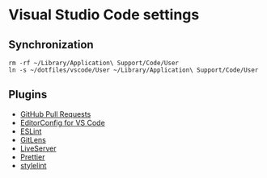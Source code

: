 # Visual Studio Code settings

## Synchronization

```shell
rm -rf ~/Library/Application\ Support/Code/User
ln -s ~/dotfiles/vscode/User ~/Library/Application\ Support/Code/User
```

## Plugins

* [GitHub Pull Requests](https://marketplace.visualstudio.com/items?itemName=GitHub.vscode-pull-request-github)
* [EditorConfig for VS Code](https://marketplace.visualstudio.com/items?itemName=EditorConfig.EditorConfig)
* [ESLint](https://marketplace.visualstudio.com/items?itemName=dbaeumer.vscode-eslint)
* [GitLens](https://marketplace.visualstudio.com/items?itemName=eamodio.gitlens)
* [LiveServer](https://marketplace.visualstudio.com/items?itemName=ritwickdey.LiveServer)
* [Prettier](https://marketplace.visualstudio.com/items?itemName=esbenp.prettier-vscode)
* [stylelint](https://marketplace.visualstudio.com/items?itemName=shinnn.stylelint)
